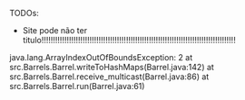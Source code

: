 TODOs:
- Site pode não ter titulo!!!!!!!!!!!!!!!!!!!!!!!!!!!!!!!!!!!!!!!!!!!!!!!!!!!!!!!!!!!!!!!!!!!!!!!!!!!!!!!!!!!!!

java.lang.ArrayIndexOutOfBoundsException: 2
        at src.Barrels.Barrel.writeToHashMaps(Barrel.java:142) 
        at src.Barrels.Barrel.receive_multicast(Barrel.java:86)
        at src.Barrels.Barrel.run(Barrel.java:61)